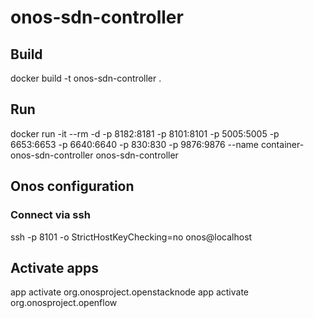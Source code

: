 # onos-sdn-controller

## Build
docker build -t onos-sdn-controller .

## Run
docker run -it --rm -d -p 8182:8181 -p 8101:8101 -p 5005:5005 -p 6653:6653 -p 6640:6640 -p 830:830 -p 9876:9876 --name container-onos-sdn-controller onos-sdn-controller

## Onos configuration

### Connect via ssh

ssh -p 8101 -o StrictHostKeyChecking=no onos@localhost

## Activate apps

app activate org.onosproject.openstacknode
app activate org.onosproject.openflow